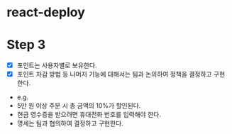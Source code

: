 # react-deploy

# Step 3

- [x] 포인트는 사용자별로 보유한다.
- [x] 포인트 차감 방법 등 나머지 기능에 대해서는 팀과 논의하여 정책을 결정하고 구현한다.
- e.g.
- 5만 원 이상 주문 시 총 금액의 10%가 할인된다.
- 현금 영수증을 받으려면 휴대전화 번호를 입력해야 한다.
- 명세는 팀과 협의하여 결정하고 구현한다.
